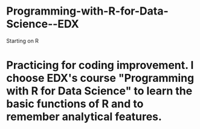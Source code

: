 # Programming-with-R-for-Data-Science--EDX
Starting on R
# Practicing for coding improvement. I choose EDX's course "Programming with R for Data Science" to learn the basic functions of R and to remember analytical features.
